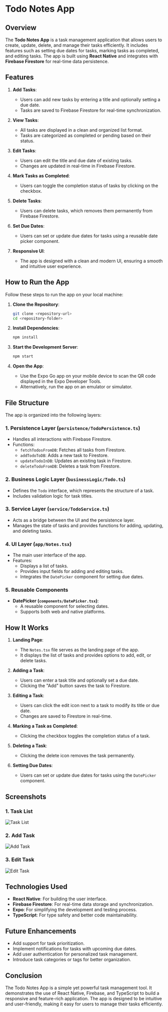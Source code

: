 # Todo Notes App

## Overview

The **Todo Notes App** is a task management application that allows users to create, update, delete, and manage their tasks efficiently. It includes features such as setting due dates for tasks, marking tasks as completed, and editing tasks. The app is built using **React Native** and integrates with **Firebase Firestore** for real-time data persistence.

## Features

1. **Add Tasks**:
   - Users can add new tasks by entering a title and optionally setting a due date.
   - Tasks are saved to Firebase Firestore for real-time synchronization.

2. **View Tasks**:
   - All tasks are displayed in a clean and organized list format.
   - Tasks are categorized as completed or pending based on their status.

3. **Edit Tasks**:
   - Users can edit the title and due date of existing tasks.
   - Changes are updated in real-time in Firebase Firestore.

4. **Mark Tasks as Completed**:
   - Users can toggle the completion status of tasks by clicking on the checkbox.

5. **Delete Tasks**:
   - Users can delete tasks, which removes them permanently from Firebase Firestore.

6. **Set Due Dates**:
   - Users can set or update due dates for tasks using a reusable date picker component.

7. **Responsive UI**:
   - The app is designed with a clean and modern UI, ensuring a smooth and intuitive user experience.

## How to Run the App

Follow these steps to run the app on your local machine:

1. **Clone the Repository**:
   ```bash
   git clone <repository-url>
   cd <repository-folder>
   ```

2. **Install Dependencies**:
   ```bash
   npm install
   ```

3. **Start the Development Server**:
   ```bash
   npm start
   ```

4. **Open the App**:
   - Use the Expo Go app on your mobile device to scan the QR code displayed in the Expo Developer Tools.
   - Alternatively, run the app on an emulator or simulator.

## File Structure

The app is organized into the following layers:

### 1. **Persistence Layer (`persistence/TodoPersistence.ts`)**
   - Handles all interactions with Firebase Firestore.
   - Functions:
     - `fetchTodosFromDB`: Fetches all tasks from Firestore.
     - `addTodoToDB`: Adds a new task to Firestore.
     - `updateTodoInDB`: Updates an existing task in Firestore.
     - `deleteTodoFromDB`: Deletes a task from Firestore.

### 2. **Business Logic Layer (`businessLogic/Todo.ts`)**
   - Defines the `Todo` interface, which represents the structure of a task.
   - Includes validation logic for task titles.

### 3. **Service Layer (`service/TodoService.ts`)**
   - Acts as a bridge between the UI and the persistence layer.
   - Manages the state of tasks and provides functions for adding, updating, and deleting tasks.

### 4. **UI Layer (`app/Notes.tsx`)**
   - The main user interface of the app.
   - Features:
     - Displays a list of tasks.
     - Provides input fields for adding and editing tasks.
     - Integrates the `DatePicker` component for setting due dates.

### 5. **Reusable Components**
   - **DatePicker (`components/DatePicker.tsx`)**:
     - A reusable component for selecting dates.
     - Supports both web and native platforms.

## How It Works

1. **Landing Page**:
   - The `Notes.tsx` file serves as the landing page of the app.
   - It displays the list of tasks and provides options to add, edit, or delete tasks.

2. **Adding a Task**:
   - Users can enter a task title and optionally set a due date.
   - Clicking the "Add" button saves the task to Firestore.

3. **Editing a Task**:
   - Users can click the edit icon next to a task to modify its title or due date.
   - Changes are saved to Firestore in real-time.

4. **Marking a Task as Completed**:
   - Clicking the checkbox toggles the completion status of a task.

5. **Deleting a Task**:
   - Clicking the delete icon removes the task permanently.

6. **Setting Due Dates**:
   - Users can set or update due dates for tasks using the `DatePicker` component.

## Screenshots

### 1. Task List
![Task List](assets/images/list.png)

### 2. Add Task
![Add Task](assets/images/add.png)

### 3. Edit Task
![Edit Task](assets/images/edit.png)

## Technologies Used

- **React Native**: For building the user interface.
- **Firebase Firestore**: For real-time data storage and synchronization.
- **Expo**: For simplifying the development and testing process.
- **TypeScript**: For type safety and better code maintainability.

## Future Enhancements

- Add support for task prioritization.
- Implement notifications for tasks with upcoming due dates.
- Add user authentication for personalized task management.
- Introduce task categories or tags for better organization.

## Conclusion

The Todo Notes App is a simple yet powerful task management tool. It demonstrates the use of React Native, Firebase, and TypeScript to build a responsive and feature-rich application. The app is designed to be intuitive and user-friendly, making it easy for users to manage their tasks efficiently.
